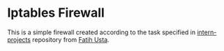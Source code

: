 # Iptables Firewall
This is a simple firewall created according to the task specified in [intern-projects](https://github.com/fatihusta/intern-projects/tree/main/create-an-iptables-firewall) repository from [Fatih Usta](https://github.com/fatihusta).
